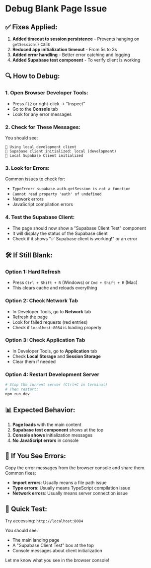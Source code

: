 # Debug Blank Page Issue

## ✅ **Fixes Applied:**

1. **Added timeout to session persistence** - Prevents hanging on `getSession()` calls
2. **Reduced app initialization timeout** - From 5s to 3s
3. **Added error handling** - Better error catching and logging
4. **Added Supabase test component** - To verify client is working

## 🔍 **How to Debug:**

### 1. **Open Browser Developer Tools:**
- Press `F12` or right-click → "Inspect"
- Go to the **Console** tab
- Look for any error messages

### 2. **Check for These Messages:**
You should see:
```
🔧 Using local development client
🚀 Supabase client initialized: local (development)
🔧 Local Supabase Client initialized
```

### 3. **Look for Errors:**
Common issues to check for:
- `TypeError: supabase.auth.getSession is not a function`
- `Cannot read property 'auth' of undefined`
- Network errors
- JavaScript compilation errors

### 4. **Test the Supabase Client:**
- The page should now show a "Supabase Client Test" component
- It will display the status of the Supabase client
- Check if it shows "✅ Supabase client is working!" or an error

## 🛠️ **If Still Blank:**

### Option 1: Hard Refresh
- Press `Ctrl + Shift + R` (Windows) or `Cmd + Shift + R` (Mac)
- This clears cache and reloads everything

### Option 2: Check Network Tab
- In Developer Tools, go to **Network** tab
- Refresh the page
- Look for failed requests (red entries)
- Check if `localhost:8084` is loading properly

### Option 3: Check Application Tab
- In Developer Tools, go to **Application** tab
- Check **Local Storage** and **Session Storage**
- Clear them if needed

### Option 4: Restart Development Server
```bash
# Stop the current server (Ctrl+C in terminal)
# Then restart:
npm run dev
```

## 📊 **Expected Behavior:**

1. **Page loads** with the main content
2. **Supabase test component** shows at the top
3. **Console shows** initialization messages
4. **No JavaScript errors** in console

## 🚨 **If You See Errors:**

Copy the error messages from the browser console and share them. Common fixes:

- **Import errors**: Usually means a file path issue
- **Type errors**: Usually means TypeScript compilation issue
- **Network errors**: Usually means server connection issue

## 🔧 **Quick Test:**

Try accessing: `http://localhost:8084`

You should see:
- The main landing page
- A "Supabase Client Test" box at the top
- Console messages about client initialization

Let me know what you see in the browser console!
